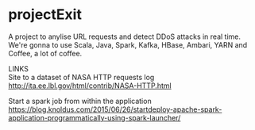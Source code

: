 # projectExit
A project to anylise URL requests and detect DDoS attacks in real time. 
We're gonna to use Scala, Java, Spark, Kafka, HBase, Ambari, YARN and Coffee, a lot of coffee. 


LINKS</br>
Site to a dataset of NASA HTTP requests log
<href>http://ita.ee.lbl.gov/html/contrib/NASA-HTTP.html</href>

Start a spark job from within the application
<href>https://blog.knoldus.com/2015/06/26/startdeploy-apache-spark-application-programmatically-using-spark-launcher/</href>
